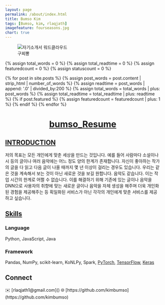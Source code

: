 ```yaml
---
layout: page
permalink: /about/index.html
title: Bumso Kim
tags: [Bumso, kim, rlaqjath]
imagefeature: fourseasons.jpg
chart: true
---
```


<figure>
	<img src="{{ site.url }}/images/gguji.jpeg" alt="자기소개서 워드클라우드">
	<figcaption>구찌뽕</figcaption>
</figure>

{% assign total_words = 0 %}
{% assign total_readtime = 0 %}
{% assign featuredcount = 0 %}
{% assign statuscount = 0 %}

{% for post in site.posts %}
    {% assign post_words = post.content | strip_html | number_of_words %}
    {% assign readtime = post_words | append: '.0' | divided_by:200 %}
    {% assign total_words = total_words | plus: post_words %}
    {% assign total_readtime = total_readtime | plus: readtime %}
    {% if post.featured %}
    {% assign featuredcount = featuredcount | plus: 1 %}
    {% endif %}
{% endfor %}

<!--
This is my personal blog. It currently has {{ site.posts | size }} posts in {{ site.categories | size }} categories which combinedly have {{ total_words }} words, which will take an average reader ({{ site.wpm }} WPM) approximately <span class="time">{{ total_readtime }}</span> minutes to read. {% if featuredcount != 0 %}There are <a href="{{ site.url }}/featured">{{ featuredcount }} featured posts</a>, you should definitely check those out.{% endif %} The most recent post is {% for post in site.posts limit:1 %}{% if post.description %}<a href="{{ site.url }}{{ post.url }}" title="{{ post.description }}">"{{ post.title }}"</a>{% else %}<a href="{{ site.url }}{{ post.url }}" title="{{ post.description }}" title="Read more about {{ post.title }}">"{{ post.title }}"</a>{% endif %}{% endfor %} which was published on {% for post in site.posts limit:1 %}{% assign modifiedtime = post.modified | date: "%Y%m%d" %}{% assign posttime = post.date | date: "%Y%m%d" %}<time datetime="{{ post.date | date_to_xmlschema }}" class="post-time">{{ post.date | date: "%d %b %Y" }}</time>{% if post.modified %}{% if modifiedtime != posttime %} and last modified on <time datetime="{{ post.modified | date: "%Y-%m-%d" }}" itemprop="dateModified">{{ post.modified | date: "%d %b %Y" }}</time>{% endif %}{% endif %}{% endfor %}. The last commit was on {{ site.time | date: "%A, %d %b %Y" }} at {{ site.time | date: "%I:%M %p" }} [UTC](http://en.wikipedia.org/wiki/Coordinated_Universal_Time "Temps Universel Coordonné").
-->

<h1 align="center">
<a href="http://dbdjango-dev.ap-northeast-2.elasticbeanstalk.com/"> bumso_Resume </a>  
</h1>


## [INTRODUCTION]()

저의 목표는 모든 개인에게 맞춘 세상을 만드는 것입니다. 예를 들어 사람마다 소설이나 시 등의 글이나 여러 음악에는 어느 정도 양의 한계가 존재합니다. 자신이 좋아하는 작가의 글을 다 읽고 다음 글이 나올 때까지 몇 년 이상이 걸리는 경우도 있습니다. 우리는 같은 것을 계속해서 보는 것이 아닌 새로운 것을 보길 원합니다. 음악도 같습니다. 이는 작업 시간의 한계로 어쩔 수 없습니다. 이를 해결하기 위해 기존에 있는 글이나 음악을 DNN으로 사용자의 취향에 맞는 새로운 글이나 음악을 자체 생성을 해주며 더욱 개인화된 경험을 제공해주는 등 획일화된 서비스가 아닌 각각의 개인에게 맞춘 서비스를 제공하고 싶습니다.

## [Skills]()

### Language
Python, JavaScript, Java

### Framework
Pandas, NumPy, scikit-learn, KoNLPy, Spark, [PyTorch](https://github.com/newhiwoong/PyTorch), [TensorFlow](https://github.com/newhiwoong/TensorFlow), [Keras](https://github.com/newhiwoong/Keras-Applications)

<h2>Connect</h2>
✉️ [rlaqjath1@gmail.com]()  
🌐 [https://github.com/kimbumso](https://github.com/kimbumso)
